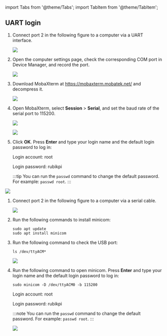 import Tabs from '@theme/Tabs';
import TabItem from '@theme/TabItem';

## UART login

<Tabs>
<TabItem value="windows" label="Windows">

1. Connect port 2 in the following figure to a computer via a UART interface.

   ![](images/image-44.jpg)

2. Open the computer settings page, check the corresponding COM port in Device Manager, and record the port.

   ![](images/image-47.jpg)

3) Download MobaXterm at https://mobaxterm.mobatek.net/ and decompress it.

   ![](images/image-49.jpg)

4) Open MobaXterm, select **Session** > **Serial**, and set the baud rate of the serial port to 115200.

   ![](images/image-48.jpg)

   ![](images/image-42.jpg)

5. Click **OK**. Press **Enter** and type your login name and the default login password to log in:

   <p>Login account: root</p>
   <p>Login password: rubikpi</p>
   
   :::tip
   You can run the `passwd` command to change the default password. For example: `passwd root`.
   :::

  ![](images/image-43.jpg)

</TabItem>
<TabItem value="ubuntu" label="Ubuntu">

1. Connect port 2 in the following figure to a computer via a serial cable.

   ![](images/image-41.jpg)

2. Run the following commands to install minicom:

   ```shell
   sudo apt update  
   sudo apt install minicom
   ```

3) Run the following command to check the USB port:

   ```shell
   ls /dev/ttyACM*
   ```

    ![](images/image-69.jpg)

4. Run the following command to open minicom. Press **Enter** and type your login name and the default login password to log in:

   ```shell
   sudo minicom -D /dev/ttyACM0 -b 115200
   ```

   <p>Login account: root</p>
   Login password: rubikpi

   :::note
   You can run the `passwd` command to change the default password. For example: `passwd root`.
   :::

    ![](images/image-67.jpg)

</TabItem>
</Tabs>
